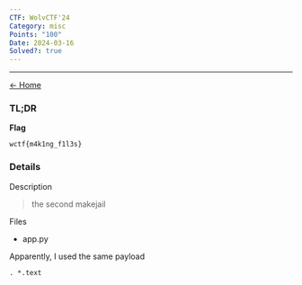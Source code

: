 ```yaml
---
CTF: WolvCTF'24
Category: misc
Points: "100"
Date: 2024-03-16
Solved?: true
---
```

----
[<- Home](../../)
### TL;DR

**Flag**

```
wctf{m4k1ng_f1l3s}
```

### Details

Description

>the second makejail

Files
- app.py

Apparently, I used the same payload 

```
. *.text
```

